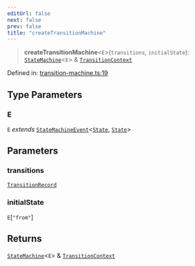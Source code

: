 ```yaml
---
editUrl: false
next: false
prev: false
title: "createTransitionMachine"
---
```


> **createTransitionMachine**\<`E`\>(`transitions`, `initialState`): [`StateMachine`](/docs/src/content/docs/reference/interfaces/statemachine/)\<`E`\> & [`TransitionContext`](/docs/src/content/docs/reference/interfaces/transitioncontext/)

Defined in: [transition-machine.ts:19](https://github.com/WinstonFassett/matchina/blob/2d22b2187dda803854f54b63fe09d04bd833387d/src/transition-machine.ts#L19)

## Type Parameters

### E

`E` *extends* [`StateMachineEvent`](/docs/src/content/docs/reference/interfaces/statemachineevent/)\<[`State`](/docs/src/content/docs/reference/interfaces/state/), [`State`](/docs/src/content/docs/reference/interfaces/state/)\>

## Parameters

### transitions

[`TransitionRecord`](/docs/src/content/docs/reference/type-aliases/transitionrecord/)

### initialState

`E`\[`"from"`\]

## Returns

[`StateMachine`](/docs/src/content/docs/reference/interfaces/statemachine/)\<`E`\> & [`TransitionContext`](/docs/src/content/docs/reference/interfaces/transitioncontext/)
